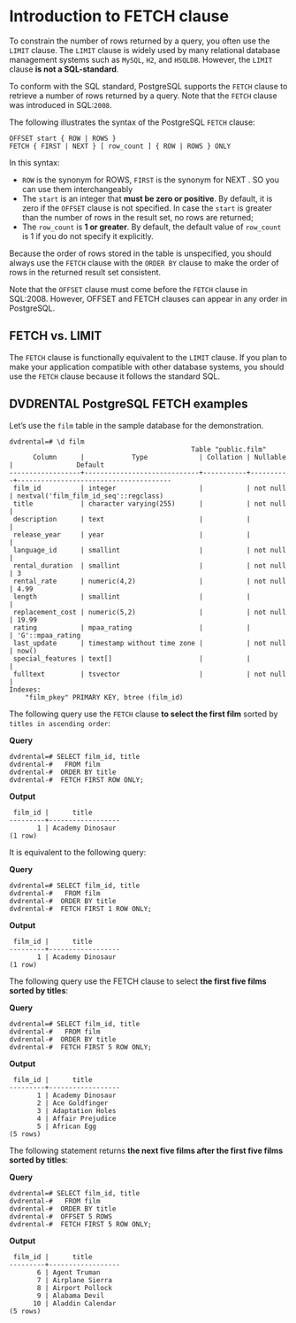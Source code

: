 # Introduction to FETCH clause

To constrain the number of rows returned by a query, you often use the `LIMIT` clause. The `LIMIT` clause is widely used by many relational database management systems such as `MySQL`, `H2`, and `HSQLDB`. However, the `LIMIT` clause **is not a SQL-standard**.

To conform with the SQL standard, PostgreSQL supports the `FETCH` clause to retrieve a number of rows returned by a query. Note that the `FETCH` clause was introduced in SQL:`2008`.

The following illustrates the syntax of the PostgreSQL `FETCH` clause:

```console
OFFSET start { ROW | ROWS }
FETCH { FIRST | NEXT } [ row_count ] { ROW | ROWS } ONLY
```

In this syntax:

- `ROW` is the synonym for ROWS, `FIRST` is the synonym for NEXT . SO you can use them interchangeably
- The `start` is an integer that **must be zero or positive**. By default, it is zero if the `OFFSET` clause is not specified. In case the `start` is greater than the number of rows in the result set, no rows are returned;
- The `row_count` is **1 or greater**. By default, the default value of `row_count` is 1 if you do not specify it explicitly.


Because the order of rows stored in the table is unspecified, you should always use the `FETCH` clause with the `ORDER BY` clause to make the order of rows in the returned result set consistent.

Note that the `OFFSET` clause must come before the `FETCH` clause in SQL:2008. However, OFFSET and FETCH clauses can appear in any order in PostgreSQL.

## FETCH vs. LIMIT

The `FETCH` clause is functionally equivalent to the `LIMIT` clause. If you plan to make your application compatible with other database systems, you should use the `FETCH` clause because it follows the standard SQL.

## DVDRENTAL PostgreSQL FETCH examples

Let’s use the `film` table in the sample database for the demonstration.

```console
dvdrental=# \d film
                                              Table "public.film"
      Column      |            Type             | Collation | Nullable |                Default
------------------+-----------------------------+-----------+----------+---------------------------------------
 film_id          | integer                     |           | not null | nextval('film_film_id_seq'::regclass)
 title            | character varying(255)      |           | not null |
 description      | text                        |           |          |
 release_year     | year                        |           |          |
 language_id      | smallint                    |           | not null |
 rental_duration  | smallint                    |           | not null | 3
 rental_rate      | numeric(4,2)                |           | not null | 4.99
 length           | smallint                    |           |          |
 replacement_cost | numeric(5,2)                |           | not null | 19.99
 rating           | mpaa_rating                 |           |          | 'G'::mpaa_rating
 last_update      | timestamp without time zone |           | not null | now()
 special_features | text[]                      |           |          |
 fulltext         | tsvector                    |           | not null |
Indexes:
    "film_pkey" PRIMARY KEY, btree (film_id)
```
The following query use the `FETCH` clause **to select the first film** sorted by `titles in ascending order`:

**Query**
```console
dvdrental=# SELECT film_id, title
dvdrental-#   FROM film
dvdrental-#  ORDER BY title
dvdrental-#  FETCH FIRST ROW ONLY;
```

**Output**
```console
 film_id |      title
---------+------------------
       1 | Academy Dinosaur
(1 row)
```

It is equivalent to the following query:

**Query**

```console
dvdrental=# SELECT film_id, title
dvdrental-#   FROM film
dvdrental-#  ORDER BY title
dvdrental-#  FETCH FIRST 1 ROW ONLY;
```
**Output**
```console
 film_id |      title
---------+------------------
       1 | Academy Dinosaur
(1 row)
```

The following query use the FETCH clause to select **the first five films sorted by titles**:

**Query**
```console
dvdrental=# SELECT film_id, title
dvdrental-#   FROM film
dvdrental-#  ORDER BY title
dvdrental-#  FETCH FIRST 5 ROW ONLY;
```

**Output**
```console
 film_id |      title
---------+------------------
       1 | Academy Dinosaur
       2 | Ace Goldfinger
       3 | Adaptation Holes
       4 | Affair Prejudice
       5 | African Egg
(5 rows)
```

The following statement returns **the next five films after the first five films sorted by titles**:

**Query**
```console
dvdrental=# SELECT film_id, title
dvdrental-#   FROM film
dvdrental-#  ORDER BY title
dvdrental-#  OFFSET 5 ROWS
dvdrental-#  FETCH FIRST 5 ROW ONLY;
```
**Output**
```console
 film_id |      title
---------+------------------
       6 | Agent Truman
       7 | Airplane Sierra
       8 | Airport Pollock
       9 | Alabama Devil
      10 | Aladdin Calendar
(5 rows)
```
